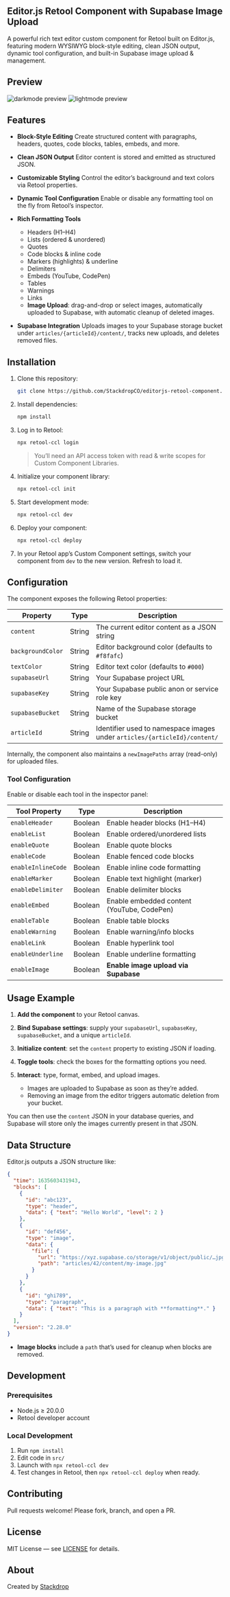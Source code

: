 ## Editor.js Retool Component with Supabase Image Upload

A powerful rich text editor custom component for Retool built on Editor.js, featuring modern WYSIWYG block-style editing, clean JSON output, dynamic tool configuration, and built-in Supabase image upload & management.

## Preview

![darkmode preview](https://github.com/user-attachments/assets/acc66815-2008-467d-b4cb-a667521c7597)
![lightmode preview](https://github.com/user-attachments/assets/2050f0b4-84b5-4287-84ac-06126cf428ad)

## Features

* **Block-Style Editing**
  Create structured content with paragraphs, headers, quotes, code blocks, tables, embeds, and more.
* **Clean JSON Output**
  Editor content is stored and emitted as structured JSON.
* **Customizable Styling**
  Control the editor’s background and text colors via Retool properties.
* **Dynamic Tool Configuration**
  Enable or disable any formatting tool on the fly from Retool’s inspector.
* **Rich Formatting Tools**

  * Headers (H1–H4)
  * Lists (ordered & unordered)
  * Quotes
  * Code blocks & inline code
  * Markers (highlights) & underline
  * Delimiters
  * Embeds (YouTube, CodePen)
  * Tables
  * Warnings
  * Links
  * **Image Upload**: drag-and-drop or select images, automatically uploaded to Supabase, with automatic cleanup of deleted images.
* **Supabase Integration**
  Uploads images to your Supabase storage bucket under `articles/{articleId}/content/`, tracks new uploads, and deletes removed files.

## Installation

1. Clone this repository:

   ```bash
   git clone https://github.com/StackdropCO/editorjs-retool-component.git
   ```
2. Install dependencies:

   ```bash
   npm install
   ```
3. Log in to Retool:

   ```bash
   npx retool-ccl login
   ```

   > You’ll need an API access token with read & write scopes for Custom Component Libraries.
4. Initialize your component library:

   ```bash
   npx retool-ccl init
   ```
5. Start development mode:

   ```bash
   npx retool-ccl dev
   ```
6. Deploy your component:

   ```bash
   npx retool-ccl deploy
   ```
7. In your Retool app’s Custom Component settings, switch your component from `dev` to the new version. Refresh to load it.

## Configuration

The component exposes the following Retool properties:

| Property          | Type   | Description                                                               |
| ----------------- | ------ | ------------------------------------------------------------------------- |
| `content`         | String | The current editor content as a JSON string                               |
| `backgroundColor` | String | Editor background color (defaults to `#f8fafc`)                           |
| `textColor`       | String | Editor text color (defaults to `#000`)                                    |
| `supabaseUrl`     | String | Your Supabase project URL                                                 |
| `supabaseKey`     | String | Your Supabase public anon or service role key                             |
| `supabaseBucket`  | String | Name of the Supabase storage bucket                                       |
| `articleId`       | String | Identifier used to namespace images under `articles/{articleId}/content/` |

Internally, the component also maintains a `newImagePaths` array (read-only) for uploaded files.

### Tool Configuration

Enable or disable each tool in the inspector panel:

| Tool Property      | Type    | Description                                |
| ------------------ | ------- | ------------------------------------------ |
| `enableHeader`     | Boolean | Enable header blocks (H1–H4)               |
| `enableList`       | Boolean | Enable ordered/unordered lists             |
| `enableQuote`      | Boolean | Enable quote blocks                        |
| `enableCode`       | Boolean | Enable fenced code blocks                  |
| `enableInlineCode` | Boolean | Enable inline code formatting              |
| `enableMarker`     | Boolean | Enable text highlight (marker)             |
| `enableDelimiter`  | Boolean | Enable delimiter blocks                    |
| `enableEmbed`      | Boolean | Enable embedded content (YouTube, CodePen) |
| `enableTable`      | Boolean | Enable table blocks                        |
| `enableWarning`    | Boolean | Enable warning/info blocks                 |
| `enableLink`       | Boolean | Enable hyperlink tool                      |
| `enableUnderline`  | Boolean | Enable underline formatting                |
| `enableImage`      | Boolean | **Enable image upload via Supabase**       |

## Usage Example

1. **Add the component** to your Retool canvas.
2. **Bind Supabase settings**: supply your `supabaseUrl`, `supabaseKey`, `supabaseBucket`, and a unique `articleId`.
3. **Initialize content**: set the `content` property to existing JSON if loading.
4. **Toggle tools**: check the boxes for the formatting options you need.
5. **Interact**: type, format, embed, and upload images.

   * Images are uploaded to Supabase as soon as they’re added.
   * Removing an image from the editor triggers automatic deletion from your bucket.

You can then use the `content` JSON in your database queries, and Supabase will store only the images currently present in that JSON.

## Data Structure

Editor.js outputs a JSON structure like:

```json
{
  "time": 1635603431943,
  "blocks": [
    {
      "id": "abc123",
      "type": "header",
      "data": { "text": "Hello World", "level": 2 }
    },
    {
      "id": "def456",
      "type": "image",
      "data": {
        "file": {
          "url": "https://xyz.supabase.co/storage/v1/object/public/…jpg",
          "path": "articles/42/content/my-image.jpg"
        }
      }
    },
    {
      "id": "ghi789",
      "type": "paragraph",
      "data": { "text": "This is a paragraph with **formatting**." }
    }
  ],
  "version": "2.28.0"
}
```

* **Image blocks** include a `path` that’s used for cleanup when blocks are removed.

## Development

### Prerequisites

* Node.js ≥ 20.0.0
* Retool developer account

### Local Development

1. Run `npm install`
2. Edit code in `src/`
3. Launch with `npx retool-ccl dev`
4. Test changes in Retool, then `npx retool-ccl deploy` when ready.

## Contributing

Pull requests welcome! Please fork, branch, and open a PR.

## License

MIT License — see [LICENSE](LICENSE) for details.

## About

Created by [Stackdrop](https://stackdrop.co)
